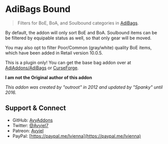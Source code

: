 # AdiBags Bound
> Filters for BoE, BoA, and Soulbound categories in [AdiBags](https://github.com/AdiAddons/AdiBags).

By default, the addon will only sort BoE and BoA. Soulbound items can be
be filtered by equipable status as well, so that only gear will be moved.

You may also opt to filter Poor/Common (gray/white) quality BoE items, which have been
added in Retail version 10.0.5.

This is a plugin only! You can get the base bag addon over at [AdiAddons/AdiBags](https://github.com/AdiAddons/AdiBags) or [CurseForge](https://www.curseforge.com/wow/addons/adibags).

**I am not the Original author of this addon**

_This addon was created by "outroot" in 2012 and updated by "Spanky" until 2016._

## Support & Connect
- GitHub: [AvyAddons](https://github.com/AvyAddons)
- Twitter: [@Avyiel7](https://twitter.com/Avyiel7)
- Patreon: [Avyiel](https://patreon.com/avyiel)
- PayPal: [https://paypal.me/lvienna](https://paypal.me/lvienna)
